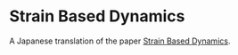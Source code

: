 # Strain Based Dynamics
A Japanese translation of the paper [Strain Based Dynamics](http://matthias-mueller-fischer.ch/publications/strainBasedDynamics.pdf).
